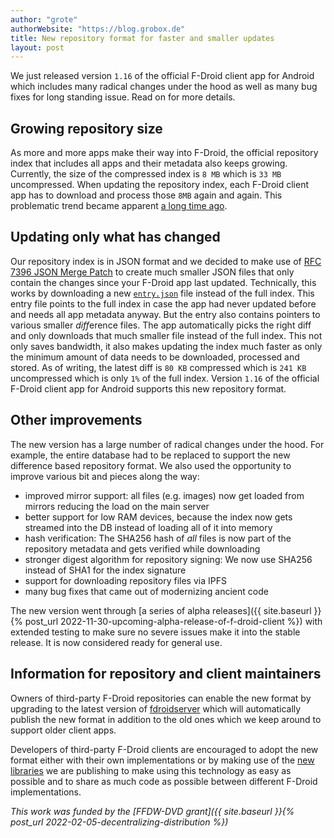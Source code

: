 ```yaml
---
author: "grote"
authorWebsite: "https://blog.grobox.de"
title: New repository format for faster and smaller updates
layout: post
---
```


We just released version `1.16` of the official F-Droid client app for Android
which includes many radical changes under the hood as well as many bug fixes for long standing issue.
Read on for more details.

## Growing repository size

As more and more apps make their way into F-Droid,
the official repository index that includes all apps and their metadata also keeps growing.
Currently, the size of the compressed index is `8 MB` which is `33 MB` uncompressed.
When updating the repository index, each F-Droid client app has to download 
and process those `8MB` again and again.
This problematic trend became apparent [a long time ago](https://gitlab.com/fdroid/fdroidclient/-/issues/649).

## Updating only what has changed

Our repository index is in JSON format and we decided
to make use of [RFC 7396 JSON Merge Patch](https://datatracker.ietf.org/doc/html/rfc7396)
to create much smaller JSON files that only contain the changes since your F-Droid app last updated.
Technically, this works by downloading a new [`entry.json`](https://f-droid.org/repo/entry.json) file
instead of the full index.
This entry file points to the full index in case the app had never updated before and needs all app metadata anyway.
But the entry also contains pointers to various smaller *diff*erence files.
The app automatically picks the right diff and only downloads that much smaller file instead of the full index.
This not only saves bandwidth, it also makes updating the index much faster
as only the minimum amount of data needs to be downloaded, processed and stored.
As of writing, the latest diff is `80 KB` compressed which is `241 KB` uncompressed
which is only `1%` of the full index.
Version `1.16` of the official F-Droid client app for Android supports this new repository format.

## Other improvements

The new version has a large number of radical changes under the hood.
For example, the entire database had to be replaced to support the new difference based repository format.
We also used the opportunity to improve various bit and pieces along the way:

  * improved mirror support: all files (e.g. images) now get loaded from mirrors reducing the load on the main server
  * better support for low RAM devices, because the index now gets streamed into the DB
    instead of loading all of it into memory
  * hash verification: The SHA256 hash of *all* files is now part of the repository metadata
    and gets verified while downloading
  * stronger digest algorithm for repository signing: We now use SHA256 instead of SHA1 for the index signature
  * support for downloading repository files via IPFS
  * many bug fixes that came out of modernizing ancient code

The new version went through
[a series of alpha releases]({{ site.baseurl }}{% post_url 2022-11-30-upcoming-alpha-release-of-f-droid-client %})
with extended testing to make sure no severe issues make it into the stable release.
It is now considered ready for general use.

## Information for repository and client maintainers

Owners of third-party F-Droid repositories can enable the new format by upgrading to the latest version of
[fdroidserver](https://gitlab.com/fdroid/fdroidserver) which will automatically publish the new format
in addition to the old ones which we keep around to support older client apps.

Developers of third-party F-Droid clients are encouraged to adopt the new format either with their own implementations
or by making use of the [new libraries](https://gitlab.com/fdroid/fdroidclient/-/tree/master/libs#f-droid-libraries)
we are publishing to make using this technology as easy as possible
and to share as much code as possible between different F-Droid implementations.

_This work was funded by the [FFDW-DVD grant]({{ site.baseurl }}{% post_url 2022-02-05-decentralizing-distribution %})_
